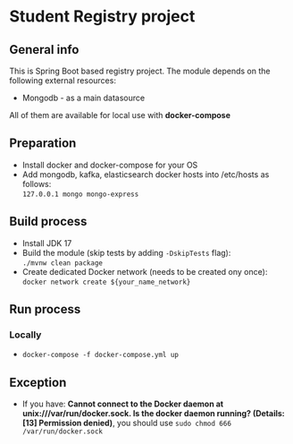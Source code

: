 # Student Registry project

## General info
This is Spring Boot based registry project.
The module depends on the following external resources:
- Mongodb - as a main datasource

All of them are available for local use with **docker-compose**

## Preparation
- Install docker and docker-compose for your OS
- Add mongodb, kafka, elasticsearch docker hosts into /etc/hosts as follows:   
  `127.0.0.1 mongo mongo-express`

## Build process

- Install JDK 17
- Build the module (skip tests by adding `-DskipTests` flag):  
  `./mvnw clean package`
- Create dedicated Docker network (needs to be created ony once):  
  `docker network create ${your_name_network}`

## Run process
### Locally
- `docker-compose -f docker-compose.yml up`

## Exception
- If you have: **Cannot connect to the Docker daemon at unix:///var/run/docker.sock. Is the docker daemon running? (Details: [13] Permission denied)**, you should use `sudo chmod 666 /var/run/docker.sock`



